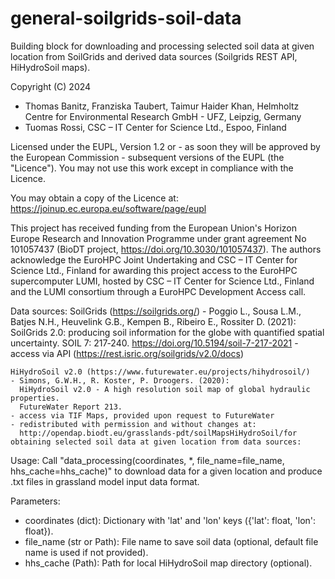 # general-soilgrids-soil-data
Building block for downloading and processing selected soil data at given location from
   SoilGrids and derived data sources (Soilgrids REST API, HiHydroSoil maps).

Copyright (C) 2024
- Thomas Banitz, Franziska Taubert, Taimur Haider Khan, Helmholtz Centre for Environmental Research GmbH - UFZ, Leipzig, Germany
- Tuomas Rossi, CSC – IT Center for Science Ltd., Espoo, Finland

Licensed under the EUPL, Version 1.2 or - as soon they will be approved
by the European Commission - subsequent versions of the EUPL (the "Licence").
You may not use this work except in compliance with the Licence.

You may obtain a copy of the Licence at:
https://joinup.ec.europa.eu/software/page/eupl

This project has received funding from the European Union's Horizon Europe Research and Innovation
Programme under grant agreement No 101057437 (BioDT project, https://doi.org/10.3030/101057437).
The authors acknowledge the EuroHPC Joint Undertaking and CSC – IT Center for Science Ltd., Finland
for awarding this project access to the EuroHPC supercomputer LUMI, hosted by CSC – IT Center for
Science Ltd., Finland and the LUMI consortium through a EuroHPC Development Access call.

Data sources:
    SoilGrids (https://soilgrids.org/)
    - Poggio L., Sousa L.M., Batjes N.H., Heuvelink G.B., Kempen B., Ribeiro E., Rossiter D. (2021):
      SoilGrids 2.0: producing soil information for the globe with quantified spatial uncertainty.
      SOIL 7: 217‑240. https://doi.org/10.5194/soil-7-217-2021
    - access via API (https://rest.isric.org/soilgrids/v2.0/docs)

    HiHydroSoil v2.0 (https://www.futurewater.eu/projects/hihydrosoil/)
    - Simons, G.W.H., R. Koster, P. Droogers. (2020):
      HiHydroSoil v2.0 - A high resolution soil map of global hydraulic properties.
      FutureWater Report 213.
    - access via TIF Maps, provided upon request to FutureWater
    - redistributed with permission and without changes at:
      http://opendap.biodt.eu/grasslands-pdt/soilMapsHiHydroSoil/for obtaining selected soil data at given location from data sources:


Usage:
   Call "data_processing(coordinates, *, file_name=file_name, hhs_cache=hhs_cache)" 
   to download data for a given location and produce .txt files in grassland model input data format.

   Parameters:
   - coordinates (dict): Dictionary with 'lat' and 'lon' keys ({'lat': float, 'lon': float}).
   - file_name (str or Path): File name to save soil data (optional, default file name is used if not provided).
   - hhs_cache (Path): Path for local HiHydroSoil map directory (optional).